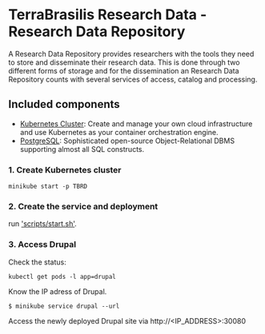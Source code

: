 # TerraBrasilis Research Data - Research Data Repository
A Research Data Repository provides researchers with the tools they need to store and disseminate their research data. This is done through two different forms of storage and for the dissemination an Research Data Repository counts with several services of access, catalog and processing. 

## Included components

* [Kubernetes Cluster](): Create and manage your own cloud infrastructure and use Kubernetes as your container orchestration engine.
* [PostgreSQL](): Sophisticated open-source Object-Relational DBMS supporting almost all SQL constructs.

### 1. Create Kubernetes cluster

```shell
minikube start -p TBRD
```

### 2. Create the service and deployment

run ['scripts/start.sh'](scripts/start.sh).


### 3. Access Drupal

Check the status:

```shell
kubectl get pods -l app=drupal
```

Know the IP adress of Drupal.

```shell
$ minikube service drupal --url
```

Access the newly deployed Drupal site via http://<IP_ADDRESS>:30080

